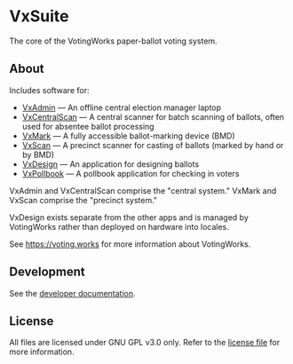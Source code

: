 # VxSuite

The core of the VotingWorks paper-ballot voting system.

## About

Includes software for:

- [VxAdmin](./apps/admin/frontend) — An offline central election manager laptop
- [VxCentralScan](./apps/central-scan/frontend) — A central scanner for batch
  scanning of ballots, often used for absentee ballot processing
- [VxMark](./apps/mark-scan/frontend) — A fully accessible ballot-marking device
  (BMD)
- [VxScan](./apps/scan/frontend) — A precinct scanner for casting of ballots
  (marked by hand or by BMD)
- [VxDesign](./apps/design/frontend) — An application for designing ballots
- [VxPollbook](./apps/pollbook/frontend) — A pollbook application for checking
  in voters

VxAdmin and VxCentralScan comprise the "central system." VxMark and VxScan
comprise the "precinct system."

VxDesign exists separate from the other apps and is managed by VotingWorks
rather than deployed on hardware into locales.

See https://voting.works for more information about VotingWorks.

## Development

See the [developer documentation](./docs/development.md).

## License

All files are licensed under GNU GPL v3.0 only. Refer to the
[license file](./LICENSE) for more information.
